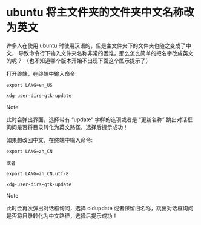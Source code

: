 # ubuntu 将主文件夹的文件夹中文名称改为英文

许多人在使用 ubuntu 时使用汉语的，但是主文件夹下的文件夹也随之变成了中文，
导致命令行下输入文件夹名称非常的困难，那么怎么简单的把名字改成英文的呢？
（也不知道哪个版本开始不出现下面这个图示提示了）

打开终端，在终端中输入命令:

```shell
export LANG=en_US
```

```shell
xdg-user-dirs-gtk-update
```

> [!NOTE]
> 此时会弹出界面，选择带有 “update” 字样的选项或者是 “更新名称” 跳出对话框询问是否将目录转化为英文路径，选择后提示成功！

如果想改回中文，在终端中输入命令:

```shell
export LANG=zh_CN
 
或者
 
export LANG=zh_CN.utf-8
```

```shell
xdg-user-dirs-gtk-update
```

> [!NOTE]
> 此时会再次弹出对话框询问，选择 oldupdate 或者保留旧名称，跳出对话框询问是否将目录转化为中文路径，选择后提示成功！

